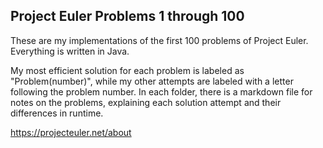 Project Euler Problems 1 through 100
-----------------------------------------

These are my implementations of the first 100 problems of Project Euler. Everything is written in Java.

My most efficient solution for each problem is labeled as "Problem(number)", while my other attempts are labeled with a letter following the problem number. In each folder, there is a markdown file for notes on the problems, explaining each solution attempt and their differences in runtime.

https://projecteuler.net/about